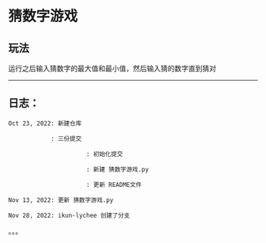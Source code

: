 # 猜数字游戏
## 玩法
运行之后输入猜数字的最大值和最小值，然后输入猜的数字直到猜对

----------

## 日志：
```
Oct 23, 2022: 新建仓库

            : 三份提交
            
                      : 初始化提交
                      
                      : 新建 猜数字游戏.py
                      
                      : 更新 README文件
                      
Nov 13, 2022: 更新 猜数字游戏.py

Nov 28, 2022: ikun-lychee 创建了分支
```

。。。
